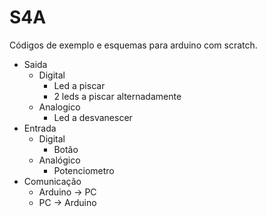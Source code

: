 # S4A

Códigos de exemplo e esquemas para arduino com scratch.



* Saida
  * Digital
    * Led a piscar
    * 2 leds a piscar alternadamente
  * Analogico
    * Led a desvanescer
* Entrada
  * Digital
    * Botão
  * Analógico
    * Potenciometro
* Comunicação
  * Arduino -> PC
  * PC -> Arduino